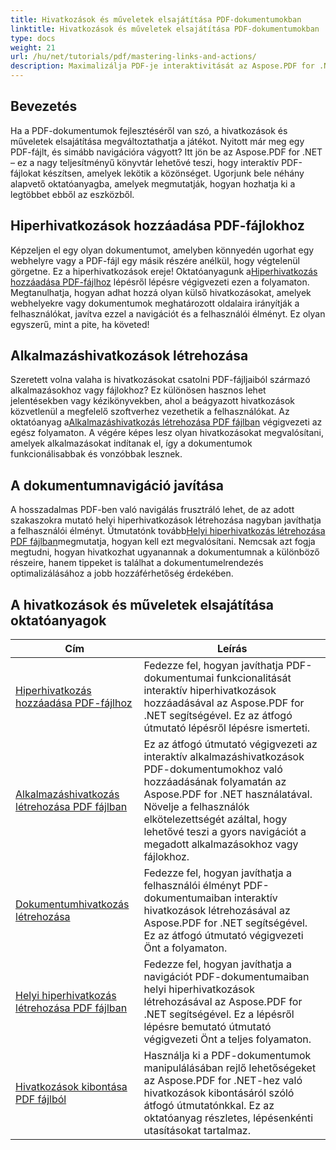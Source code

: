 ```yaml
---
title: Hivatkozások és műveletek elsajátítása PDF-dokumentumokban
linktitle: Hivatkozások és műveletek elsajátítása PDF-dokumentumokban
type: docs
weight: 21
url: /hu/net/tutorials/pdf/mastering-links-and-actions/
description: Maximalizálja PDF-je interaktivitását az Aspose.PDF for .NET segítségével. Fedezze fel, hogyan adhat hozzá hiperhivatkozásokat és javíthatja a navigációt lépésről lépésre mutató oktatóanyagainkkal.
---
```

## Bevezetés

Ha a PDF-dokumentumok fejlesztéséről van szó, a hivatkozások és műveletek elsajátítása megváltoztathatja a játékot. Nyitott már meg egy PDF-fájlt, és simább navigációra vágyott? Itt jön be az Aspose.PDF for .NET – ez a nagy teljesítményű könyvtár lehetővé teszi, hogy interaktív PDF-fájlokat készítsen, amelyek lekötik a közönséget. Ugorjunk bele néhány alapvető oktatóanyagba, amelyek megmutatják, hogyan hozhatja ki a legtöbbet ebből az eszközből.

## Hiperhivatkozások hozzáadása PDF-fájlokhoz
 Képzeljen el egy olyan dokumentumot, amelyben könnyedén ugorhat egy webhelyre vagy a PDF-fájl egy másik részére anélkül, hogy végtelenül görgetne. Ez a hiperhivatkozások ereje! Oktatóanyagunk a[Hiperhivatkozás hozzáadása PDF-fájlhoz](./adding-hyperlink/) lépésről lépésre végigvezeti ezen a folyamaton. Megtanulhatja, hogyan adhat hozzá olyan külső hivatkozásokat, amelyek webhelyekre vagy dokumentumok meghatározott oldalaira irányítják a felhasználókat, javítva ezzel a navigációt és a felhasználói élményt. Ez olyan egyszerű, mint a pite, ha követed!

## Alkalmazáshivatkozások létrehozása
 Szeretett volna valaha is hivatkozásokat csatolni PDF-fájljaiból származó alkalmazásokhoz vagy fájlokhoz? Ez különösen hasznos lehet jelentésekben vagy kézikönyvekben, ahol a beágyazott hivatkozások közvetlenül a megfelelő szoftverhez vezethetik a felhasználókat. Az oktatóanyag a[Alkalmazáshivatkozás létrehozása PDF fájlban](./creating-application-link/) végigvezeti az egész folyamaton. A végére képes lesz olyan hivatkozásokat megvalósítani, amelyek alkalmazásokat indítanak el, így a dokumentumok funkcionálisabbak és vonzóbbak lesznek.

## A dokumentumnavigáció javítása
 A hosszadalmas PDF-ben való navigálás frusztráló lehet, de az adott szakaszokra mutató helyi hiperhivatkozások létrehozása nagyban javíthatja a felhasználói élményt. Útmutatónk tovább[Helyi hiperhivatkozás létrehozása PDF fájlban](./creating-local-hyperlink/)megmutatja, hogyan kell ezt megvalósítani. Nemcsak azt fogja megtudni, hogyan hivatkozhat ugyanannak a dokumentumnak a különböző részeire, hanem tippeket is találhat a dokumentumelrendezés optimalizálásához a jobb hozzáférhetőség érdekében.

## A hivatkozások és műveletek elsajátítása oktatóanyagok
| Cím | Leírás |
| --- | --- | 
| [Hiperhivatkozás hozzáadása PDF-fájlhoz](./adding-hyperlink/) | Fedezze fel, hogyan javíthatja PDF-dokumentumai funkcionalitását interaktív hiperhivatkozások hozzáadásával az Aspose.PDF for .NET segítségével. Ez az átfogó útmutató lépésről lépésre ismerteti. |  
| [Alkalmazáshivatkozás létrehozása PDF fájlban](./creating-application-link/) | Ez az átfogó útmutató végigvezeti az interaktív alkalmazáshivatkozások PDF-dokumentumokhoz való hozzáadásának folyamatán az Aspose.PDF for .NET használatával. Növelje a felhasználók elkötelezettségét azáltal, hogy lehetővé teszi a gyors navigációt a megadott alkalmazásokhoz vagy fájlokhoz. |  
| [Dokumentumhivatkozás létrehozása](./creating-document-link/) | Fedezze fel, hogyan javíthatja a felhasználói élményt PDF-dokumentumaiban interaktív hivatkozások létrehozásával az Aspose.PDF for .NET segítségével. Ez az átfogó útmutató végigvezeti Önt a folyamaton. |  
| [Helyi hiperhivatkozás létrehozása PDF fájlban](./creating-local-hyperlink/) | Fedezze fel, hogyan javíthatja a navigációt PDF-dokumentumaiban helyi hiperhivatkozások létrehozásával az Aspose.PDF for .NET segítségével. Ez a lépésről lépésre bemutató útmutató végigvezeti Önt a teljes folyamaton. |  
| [Hivatkozások kibontása PDF fájlból](./extract-links-from-pdf-file/) | Használja ki a PDF-dokumentumok manipulálásában rejlő lehetőségeket az Aspose.PDF for .NET-hez való hivatkozások kibontásáról szóló átfogó útmutatónkkal. Ez az oktatóanyag részletes, lépésenkénti utasításokat tartalmaz. |  
